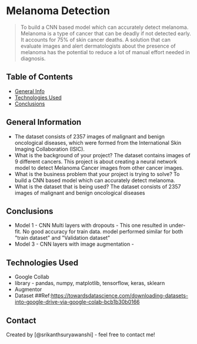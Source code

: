 # Melanoma Detection
> To build a CNN based model which can accurately detect melanoma. Melanoma is a type of cancer that can be deadly if not detected early. It accounts for 75% of skin cancer deaths. A solution that can evaluate images and alert dermatologists about the presence of melanoma has the potential to reduce a lot of manual effort needed in diagnosis.


## Table of Contents
* [General Info](#general-information)
* [Technologies Used](#technologies-used)
* [Conclusions](#conclusions)

<!-- You can include any other section that is pertinent to your problem -->

## General Information
- The dataset consists of 2357 images of malignant and benign oncological diseases, which were formed from the International Skin Imaging Collaboration (ISIC).
- What is the background of your project?
The dataset contains images of 9 different cancers. This project is about creating a neural network model to detect Melanoma Cancer images from other cancer images.
- What is the business problem that your project is trying to solve?
To build a CNN based model which can accurately detect melanoma.
- What is the dataset that is being used?
The dataset consists of 2357 images of malignant and benign oncological diseases

<!-- You don't have to answer all the questions - just the ones relevant to your project. -->

## Conclusions
- Model 1 - CNN Multi layers with dropouts  - This one resulted in under-fit. No good accuracy for train data. model performed similar for both "train dataset" and "Validation dataset"
- Model 3 - CNN layers with image augmentation -


<!-- You don't have to answer all the questions - just the ones relevant to your project. -->


## Technologies Used
- Google Collab
- library - pandas, numpy, matplotlib, tensorflow, keras, sklearn
- Augmentor
- Dataset
##Ref:https://towardsdatascience.com/downloading-datasets-into-google-drive-via-google-colab-bcb1b30b0166
<!-- As the libraries versions keep on changing, it is recommended to mention the version of library used in this project -->


## Contact
Created by [@srikanthsuryawanshi] - feel free to contact me!


<!-- Optional -->
<!-- ## License -->
<!-- This project is open source and available under the [... License](). -->

<!-- You don't have to include all sections - just the one's relevant to your project -->
